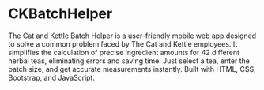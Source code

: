 # CKBatchHelper
The Cat and Kettle Batch Helper is a user-friendly mobile web app designed to solve a common problem faced by The Cat and Kettle employees. It simplifies the calculation of precise ingredient amounts for 42 different herbal teas, eliminating errors and saving time. Just select a tea, enter the batch size, and get accurate measurements instantly. Built with HTML, CSS, Bootstrap, and JavaScript.
